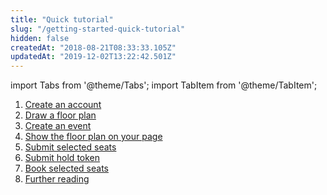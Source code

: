```yaml
---
title: "Quick tutorial"
slug: "/getting-started-quick-tutorial"
hidden: false
createdAt: "2018-08-21T08:33:33.105Z"
updatedAt: "2019-12-02T13:22:42.501Z"
---
```


import Tabs from '@theme/Tabs';
import TabItem from '@theme/TabItem';

1. [Create an account](/docs/tutorial/create-account) 
1. [Draw a floor plan](/docs/tutorial/draw-a-floor-plan) 
1. [Create an event](/docs/tutorial/create-an-event) 
1. [Show the floor plan on your page](/docs/tutorial/show-the-floor-plan-on-your-page) 
1. [Submit selected seats](/docs/tutorial/submit-selected-seats) 
1. [Submit hold token](/docs/tutorial/submit-hold-token) 
1. [Book selected seats](/docs/tutorial/book-selected-seats)
1. [Further reading](/docs/tutorial/further-reading)
